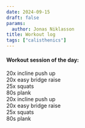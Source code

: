 ```yaml
---
date: 2024-09-15
draft: false
params:
  author: Jonas Niklasson
title: Workout log
tags: ["calisthenics"]
---
```

<h4>Workout session of the day:</h4>
20x incline push up<br>
20x easy bridge raise<br>
25x squats<br>
80s plank<br>
20x incline push up<br>
20x easy bridge raise<br>
25x squats<br>
80s plank<br>